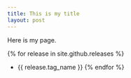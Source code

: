 ```yaml
---
title: This is my title
layout: post
---
```


Here is my page.

{% for release in site.github.releases %}
  * {{ release.tag_name }}
{% endfor %}